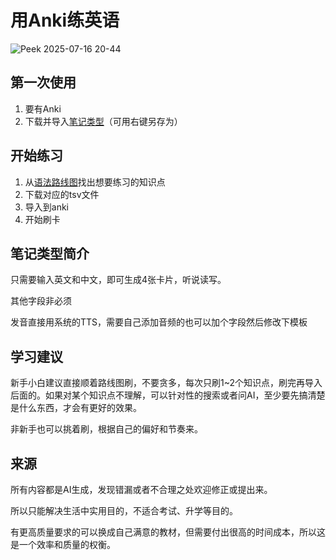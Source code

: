 # 用Anki练英语
![Peek 2025-07-16 20-44](https://github.com/user-attachments/assets/1eab9d60-0616-4225-b036-54e35c7dd775)


## 第一次使用
1. 要有Anki
2. 下载并导入[笔记类型](https://github.com/nanhualyq/anki_deck_for_english/raw/refs/heads/main/%E8%8B%B1%E8%AF%AD%E7%AC%94%E8%AE%B0%E7%B1%BB%E5%9E%8B.apkg)（可用右键另存为）

## 开始练习
1. 从[语法路线图](https://github.com/nanhualyq/anki_deck_for_english/blob/main/%E8%AF%AD%E6%B3%95%E8%B7%AF%E7%BA%BF%E5%9B%BE.md)找出想要练习的知识点
2. 下载对应的tsv文件
3. 导入到anki
4. 开始刷卡

## 笔记类型简介
只需要输入英文和中文，即可生成4张卡片，听说读写。

其他字段非必须

发音直接用系统的TTS，需要自己添加音频的也可以加个字段然后修改下模板

## 学习建议
新手小白建议直接顺着路线图刷，不要贪多，每次只刷1~2个知识点，刷完再导入后面的。如果对某个知识点不理解，可以针对性的搜索或者问AI，至少要先搞清楚是什么东西，才会有更好的效果。

非新手也可以挑着刷，根据自己的偏好和节奏来。

## 来源
所有内容都是AI生成，发现错漏或者不合理之处欢迎修正或提出来。

所以只能解决生活中实用目的，不适合考试、升学等目的。

有更高质量要求的可以换成自己满意的教材，但需要付出很高的时间成本，所以这是一个效率和质量的权衡。